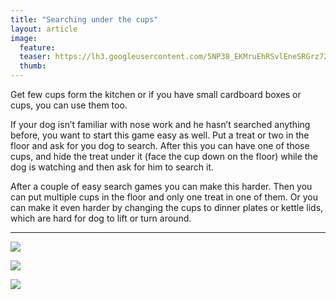 ```yaml
---
title: "Searching under the cups"
layout: article
image:
  feature:
  teaser: https://lh3.googleusercontent.com/5NP38_EKMruEhRSvlEneSRGrz72ETMwBwoiSZFA7AoQ=w245
  thumb:
---
```


Get few cups form the kitchen or if you have small cardboard boxes or cups, you can use them too.

If your dog isn’t familiar with nose work and he hasn’t searched anything before, you want to start this game easy as well. Put a treat or two in the floor and ask for you dog to search. After this you can have one of those cups, and hide the treat under it (face the cup down on the floor) while the dog is watching and then ask for him to search it.

After a couple of easy search games you can make this harder. Then you can put multiple cups in the floor and only one treat in one of them. Or you can make it even harder by changing the cups to dinner plates or kettle lids, which are hard for dog to lift or turn around.

---

[![](https://lh3.googleusercontent.com/ke-f2cvLPNfsHJOfUP1z32LCWFibyB2uuZWEdsIvX9s=w800)](https://lh3.googleusercontent.com/ke-f2cvLPNfsHJOfUP1z32LCWFibyB2uuZWEdsIvX9s=s0)

[![](https://lh3.googleusercontent.com/FY4qHYCusHlhsZNEISNwhPTV9nhtsEdPTtS4on2WAT4=w800)](https://lh3.googleusercontent.com/FY4qHYCusHlhsZNEISNwhPTV9nhtsEdPTtS4on2WAT4=s0)

[![](https://lh3.googleusercontent.com/4IPG3Y0AHVGAKxbYUItYdv1FgVn4QmFmheOErm8oCf4=w800)](https://lh3.googleusercontent.com/4IPG3Y0AHVGAKxbYUItYdv1FgVn4QmFmheOErm8oCf4=s0)
